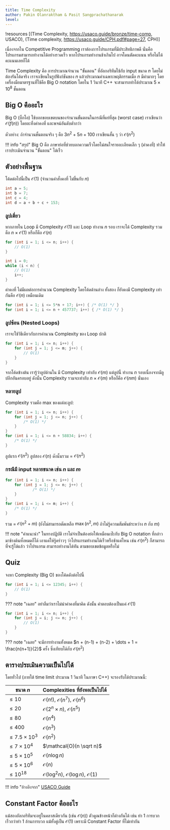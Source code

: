 ```yaml
---
title: Time Complexity
author: Pakin Olanraktham & Pasit Sangprachathanarak
level: 
---
```


!resources [(Time Complexity, https://usaco.guide/bronze/time-comp, USACO), (Time complexity, https://usaco.guide/CPH.pdf#page=27, CPH)]

เนื่องจากใน Competitive Programming เราต้องการโปรแกรมที่มีประสิทธิภาพดี นั่นคือโปรแกรมสามารถทำงานได้อย่างรวดเร็ว หากโปรแกรมทำงานช้าเกินไป อาจโดนตัดคะแนน หรือไม่ได้คะแนนเลยก็ได้

Time Complexity คือ การประมาณจำนวน "ขั้นตอน" ที่อัลกอริทึมใช้กับ input ขนาด $n$ โดยไม่ต้องรันโค้ดจริง เราจะเขียนในรูปฟังก์ชันของ $n$ แล้วประมาณค่าเฉพาะพฤติกรรมเมื่อ $n$ มีค่ามากๆ โดยเครื่องมือมาตรฐานที่ใช้คือ Big O notation โดยใน 1 วินาที C++ จะสามารถทำได้ประมาณ $5\times 10^8$ ขั้นตอน

## Big O คืออะไร

Big O (บิ๊กโอ) ใช้บอกขอบเขตบนของจำนวนขั้นตอนในกรณีที่แย่ที่สุด (worst case) เราเขียนว่า $\mathcal{O}(f(n))$ โดยละทิ้งค่าคงที่ และพจน์อันดับต่ำกว่า

ตัวอย่าง: ถ้าจำนวนขั้นตอนจริง ๆ คือ $3n^2 + 5n + 100$ เราเขียนสั้น ๆ ว่า $\mathcal{O}(n^2)$

!!! info "สรุป"
    Big O คือ ภาษาย่อที่ช่วยบอกความเร็วโดยไม่สนใจรายละเอียดเล็ก ๆ (ค่าคงที่) ทำให้เราประเมินจำนวน "ขั้นตอน" ได้เร็ว

## ตัวอย่างพื้นฐาน

โค้ดต่อไปนี้เป็น $\mathcal{O}(1)$ (จำนวนคำสั่งคงที่ ไม่ขึ้นกับ $n$)

```cpp
int a = 5;
int b = 7;
int c = 4;
int d = a + b + c + 153;
```

### ลูปเดี่ยว

หากภายใน Loop มี Complexity $\mathcal{O}(1)$ และ Loop ทำงาน $n$ รอบ เราจะได้ Complexity รวมคือ $n\times\mathcal{O}(1)$ หรือก็คือ $\mathcal{O}(n)$

```cpp
for (int i = 1; i <= n; i++) {
    // O(1)
}

int i = 0;
while (i < n) {
    // O(1)
    i++;
}
```

ค่าคงที่ ไม่มีผลต่อการคำนวณ Complexity โดยโค้ดด้านล่าง ทั้งสอง ก็ยังคงมี Complexity เท่ากันคือ $\mathcal{O}(n)$ เหมือนเดิม

```cpp
for (int i = 1; i <= 5*n + 17; i++) { /* O(1) */ }
for (int i = 1; i <= n + 457737; i++) { /* O(1) */ }
```

### ลูปซ้อน (Nested Loops)

เราจะใช้วิธีเดียวกับการคำนวณ Complexity ของ Loop ปกติ

```cpp
for (int i = 1; i <= n; i++) {
    for (int j = 1; j <= m; j++) {
        // O(1)
    }
}
```

จากโค้ดข้างต้น เรารู้ว่าลูปด้านใน มี Complexity เท่ากับ $\mathcal{O}(m)$ แต่ลูปนี้ ทำงาน $n$ รอบเนื่องจากมีลูปอีกอันครอบอยู่ ดังนั้น Complexity รวมจะเท่ากับ $n\times\mathcal{O}(m)$ หรือก็คือ $\mathcal{O}(nm)$ นั่นเอง

### หลายลูป

Complexity รวมคือ max ของแต่ละลูป:

```cpp
for (int i = 1; i <= n; i++) {
    for (int j = 1; j <= n; j++) { 
        /* O(1) */ 
    }
}
for (int i = 1; i <= n + 58834; i++) { 
    /* O(1) */ 
}
```

ลูปแรก $\mathcal{O}(n^2)$ ลูปสอง $\mathcal{O}(n)$ ดังนั้นรวม = $\mathcal{O}(n^2)$

### กรณีมี input หลายขนาด เช่น $n$ และ $m$

```cpp
for (int i = 1; i <= n; i++) {
    for (int j = 1; j <= n; j++) {
            /* O(1) */ 
    }
}
for (int i = 1; i <= m; i++) {
    /* O(1) */ 
}
```

รวม = $\mathcal{O}(n^2 + m)$ (ยังไม่สามารถตัดเหลือ $\max(n^2, m)$ ถ้าไม่รู้ความสัมพันธ์ระหว่าง $n$ กับ $m$)

!!! note "คำแนะนำ"
    ในทางปฏิบัติ เราไม่จำเป็นต้องย่อให้เหมือนเป๊ะกับ Big O notation ที่กล่าวมาข้างต้นทั้งหมดก็ได้ เอาแค่ให้รู้คร่าวๆ ว่าโปรแกรมทำงานได้เร็วหรือช้าแค่ไหน เช่น $\mathcal{O}(n^2)$ ก็สามารถที่จะรู้ได้แล้ว ว่าโปรแกรม สามารถทำงานได้ทัน ตามขอบเขตข้อมูลหรือไม่

## Quiz

จงหา Complexity (Big O) ของโค้ดดังต่อไปนี้

```cpp
for (int i = 1; i <= 12345; i++) {
    // O(1)
}
```

??? note "เฉลย"
    อย่าลืมว่าเราไม่นำค่าคงที่มาคิด ดังนั้น คำตอบต้องเป็นแค่ $\mathcal{O}(1)$

```cpp
for (int i = 1; i <= n; i++) {
    for (int j = i; j <= n; j++) {
        // O(1)
    }
}
```

??? note "เฉลย"
    จะมีการทำงานทั้งหมด $n + (n-1) + (n-2) + \dots + 1 = \frac{n(n+1)}{2}$ ครั้ง ซึ่งเทียบได้กับ $\mathcal{O}(n^2)$

<!-- ## Complexity ที่พบบ่อย

| รูปแบบ | ตัวอย่าง | Complexity |
|--------|----------|------------|
| คำนวณสูตรคณิต | ตอบค่าโดยตรง | $\mathcal{O}(1)$ |
| Binary Search | หาตำแหน่งในอาร์เรย์เรียง | $\mathcal{O}(\log n)$ |
| เช็คจำนวนเฉพาะ | ตรวจหารากสูงสุด | $\mathcal{O}(\sqrt{n})$ |
| อ่าน input n ตัว | scanning | $\mathcal{O}(n)$ |
| Sorting (ทั่วไป) |  qsort ใน C / std::sort ใน C++ | $\mathcal{O}(n \log n)$ |
| ทุก permutation | next_permutation | $\mathcal{O}(n!)$ | -->

## ตารางประเมินความเป็นไปได้

โดยทั่วไป (ภายใต้ time limit ประมาณ 1 วินาที ในภาษา C++) จะรองรับได้ประมาณนี้:

| ขนาด $n$ | Complexities ที่ยังพอเป็นไปได้ |
|--------------------|----------------------------------|
| $\le 10$ | $\mathcal{O}(n!)$, $\mathcal{O}(n^7)$, $\mathcal{O}(n^6)$ |
| $\le 20$ | $\mathcal{O}(2^n\times n)$, $\mathcal{O}(n^5)$ |
| $\le 80$ | $\mathcal{O}(n^4)$ |
| $\le 400$ | $\mathcal{O}(n^3)$ |
| $\le 7.5 \times 10^3$ | $\mathcal{O}(n^2)$ |
| $\le 7 \times 10^4$ | $\mathcal{O}(n \sqrt n)$ |
| $\le 5 \times 10^5$ | $\mathcal{O}(n \log n)$ |
| $\le 5 \times 10^6$ | $\mathcal{O}(n)$ |
| $\le 10^{18}$ | $\mathcal{O}(\log^2 n)$, $\mathcal{O}(\log n)$, $\mathcal{O}(1)$ |

!!! info "อ้างอิงจาก"
    [USACO Guide](https://usaco.guide/bronze/time-comp)

## Constant Factor คืออะไร

แม้สองอัลกอริทึมจะอยู่ในคลาสเดียวกัน (เช่น $\mathcal{O}(n)$) ตัวคูณข้างหน้าก็ต่างกันได้ เช่น ทำ 1 การบวก เร็วกว่าทำ 1 ล้านการบวก แม้ทั้งคู่เป็น $\mathcal{O}(1)$ เพราะมี Constant Factor ที่ไม่เท่ากัน
